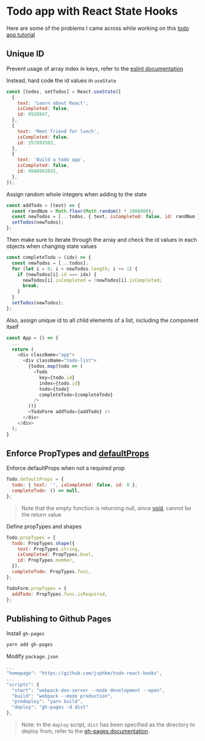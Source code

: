 # Todo app with React State Hooks
Here are some of the problems I came across while working on this [todo app tutorial](https://scotch.io/tutorials/build-a-react-to-do-app-with-react-hooks-no-class-components)

## Unique ID
Prevent usage of array index in keys, refer to the [eslint documentation](https://github.com/yannickcr/eslint-plugin-react/blob/master/docs/rules/no-array-index-key.md)

Instead, hard code the id values in `useState`
```js
const [todos, setTodos] = React.useState([
  {
    text: 'Learn about React',
    isCompleted: false,
    id: 8928947,
  },
  {
    text: 'Meet friend for lunch',
    isCompleted: false,
    id: 357893503,
  },
  {
    text: 'Build a todo app',
    isCompleted: false,
    id: 9848943935,
  },
]);
```

Assign random whole integers when adding to the state
```js
const addTodo = (text) => {
  const randNum = Math.floor(Math.random() * 1000000);
  const newTodos = [...todos, { text, isCompleted: false, id: randNum }];
  setTodos(newTodos);
};
```

Then make sure to iterate through the array and check the id values in each objects when changing state values
```js
const completeTodo = (idx) => {
  const newTodos = [...todos];
  for (let i = 0; i < newTodos.length; i += 1) {
    if (newTodos[i].id === idx) {
      newTodos[i].isCompleted = !newTodos[i].isCompleted;
      break;
    }
  }
  setTodos(newTodos);
};
```

Also, assign unique id to all child elements of a list, including the component itself
```js
const App = () => {
  ...
  return (
    <div className="app">
      <div className="todo-list">
        {todos.map(todo => (
          <Todo
            key={todo.id}
            index={todo.id}
            todo={todo}
            completeTodo={completeTodo}
          />
        ))}
        <TodoForm addTodo={addTodo} />
      </div>
    </div>
  );
}
```

## Enforce PropTypes and [defaultProps](https://github.com/yannickcr/eslint-plugin-react/blob/master/docs/rules/require-default-props.md)

Enforce defaultProps when not a required prop
```js
Todo.defaultProps = {
  todo: { text: '', isCompleted: false, id: 0 },
  completeTodo: () => null,
};
```
> Note that the empty function is returning null, since [void](https://stackoverflow.com/questions/47438546/typescript-react-empty-function-as-defaultprops), cannot be the return value

Define propTypes and shapes
```js
Todo.propTypes = {
  todo: PropTypes.shape({
    text: PropTypes.string,
    isCompleted: PropTypes.bool,
    id: PropTypes.number,
  }),
  completeTodo: PropTypes.func,
};

TodoForm.propTypes = {
  addTodo: PropTypes.func.isRequired,
};
```

## Publishing to Github Pages
Install `gh-pages`
```sh
yarn add gh-pages
```

Modify `package.json`
```js
...
"homepage": "https://github.com/jsphkm/todo-react-hooks",
...
"scripts": {
  "start": "webpack-dev-server --mode development --open",
  "build": "webpack --mode production",
  "predeploy": "yarn build",
  "deploy": "gh-pages -d dist"
},
```
> Note: In the `deploy` script, `dist` has been specified as the directory to deploy from, refer to the [gh-pages documentation](https://www.npmjs.com/package/gh-pages#command-line-utility).

